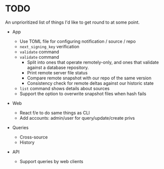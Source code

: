 # TODO

An unprioritized list of things I'd like to get round to at some point.

- App

  - Use TOML file for configuring notification / source / repo
  - `next_signing_key` verification
  - `validate` command
  - `validate` command
    - Split into ones that operate remotely-only, and ones that validate
      against a database repository.
    - Print remote server file status
    - Compare remote snapshot with our repo of the same version
    - Consistency check for remote deltas against our historic state
  - `list` command shows details about sources
  - Support the option to overwrite snapshot files when hash fails

- Web

  - React f/e to do same things as CLI
  - Add accounts: admin/user for query/update/create privs

- Queries

  - Cross-source
  - History

- API
  - Support queries by web clients
